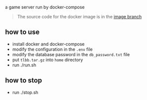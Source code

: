 a game server run by docker-compose

> The source code for the docker image is in the [image branch](https://github.com/liuguangw/game_server/tree/image)

## how to use

- install docker and docker-compose
- modify the configuration in the `.env` file
- modify the database password in the `db_password.txt` file
- put `tlbb.tar.gz` into `home` directory
- run ./run.sh

## how to stop
- run ./stop.sh
